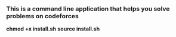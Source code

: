 
### This is a command line application that helps you solve problems on codeforces




**chmod +x install.sh**
**source install.sh**
